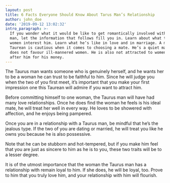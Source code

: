 ```yaml
---
layout: post
title: 6 Facts Everyone Should Know About Tarus Man’s Relationship
author: john_doe
date: '2019-09-12 13:02:32'
intro_paragraph: >-
  If you wonder what it would be like to get romantically involved with a Taurus
  man, let the information that follows fill you in. Learn about what type of
  women interest him. Learn what he’s like in love and in marriage. A male
  Taurean is cautious when it comes to choosing a mate. He’s a quiet man who
  does not favour ill-mannered women. He is also not attracted to women who go
  after him for his money.
---
```

The Taurus man wants someone who is genuinely herself, and he wants her to be a woman he can trust to be faithful to him. Since he will judge you when the two of you first meet, it’s important that you make your first impression one this Taurean will admire if you want to attract him.

Before committing himself to one woman, the Taurus man will have had many love relationships. Once he does find the woman he feels is his ideal mate, he will treat her well in every way. He loves to be showered with affection, and he enjoys being pampered.

Once you are in a relationship with a Taurus man, be mindful that he’s the jealous type. If the two of you are dating or married, he will treat you like he owns you because he is also possessive.

Note that he can be stubborn and hot-tempered, but if you make him feel that you are just as sincere to him as he is to you, these two traits will be to a lesser degree.

It is of the utmost importance that the woman the Taurus man has a relationship with remain loyal to him. If she does, he will be loyal, too. Prove to him that you truly love him, and your relationship with him will flourish.
